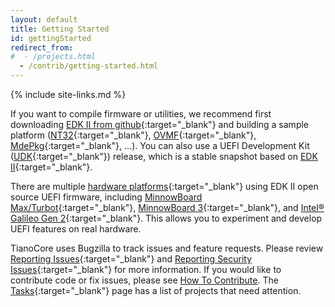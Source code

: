 ```yaml
---
layout: default
title: Getting Started
id: gettingStarted
redirect_from:
#  - /projects.html
  - /contrib/getting-started.html
---
```

{% include site-links.md %}

If you want to compile firmware or utilities, we recommend first downloading [EDK II from github](https://github.com/tianocore/edk2){:target="_blank"} and building a sample platform ([NT32]({{wiki}}/Nt32Pkg){:target="_blank"}, [OVMF]({{wiki}}/OVMF){:target="_blank"}, [MdePkg]({{wiki}}/MdePkg){:target="_blank"}, ...). You can also use a UEFI Development Kit ([UDK]({{wiki}}/UDK){:target="_blank"}) release, which is a stable snapshot based on [EDK II]({{wiki}}/edk-ii){:target="_blank"}.

There are multiple [hardware platforms]({{wiki}}/EDK-II-Platforms){:target="_blank"} using EDK II open source UEFI firmware, including [MinnowBoard Max/Turbot]({{wiki}}/MinnowBoardMax){:target="_blank"}, [MinnowBoard 3]({{wiki}}/MinnowBoard-3){:target="_blank"}, and [Intel® Galileo Gen 2]({{wiki}}/Galileo){:target="_blank"}. This allows you to experiment and develop UEFI features on real hardware.

TianoCore uses Bugzilla to track issues and feature requests. Please review [Reporting Issues]({{wiki}}/Reporting-Issues){:target="_blank"} and [Reporting Security Issues]({{wiki}}/Reporting-Security-Issues){:target="_blank"} for more information. If you would like to contribute code or fix issues, please see [How To Contribute]({{baseurl}}/contrib). The [Tasks]({{wiki}}/Tasks){:target="_blank"} page has a list of projects that need attention.
